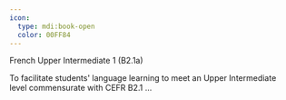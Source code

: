 ```yaml
---
icon:
  type: mdi:book-open
  color: 00FF84
---
```

French Upper Intermediate 1 (B2.1a)

To facilitate students' language learning to meet an Upper Intermediate level commensurate with CEFR B2.1 ... 
